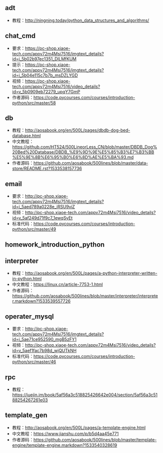 ## adt 
- 教程：http://ningning.today/python_data_structures_and_algorithms/

## chat_cmd 
- 要求：https://pc-shop.xiaoe-tech.com/appv72m4Msi7516/imgtext_details?id=i_5b02b97ec1351_DlLMfKUM
- 提示：https://pc-shop.xiaoe-tech.com/appv72m4Msi7516/imgtext_details?id=i_5b04e115c7b7b_msDZLYGD
- 视频：https://pc-shop.xiaoe-tech.com/appv72m4Msi7516/video_details?id=v_5b0909eb72279_upqY7GmP
- 作者源码：https://code.pycourses.com/courses/introduction-python/src/master/58

## db 
- 教程：http://aosabook.org/en/500L/pages/dbdb-dog-bed-database.html
- 中文教程：https://github.com/HT524/500LineorLess_CN/blob/master/DBDB_Dog%20Bed%20Database/DBDB_%E9%9D%9E%E5%85%B3%E7%B3%BB%E5%9E%8B%E6%95%B0%E6%8D%AE%E5%BA%93.md
- 作者源码：https://github.com/aosabook/500lines/blob/master/data-store/README.rst?1533538157736

## email 
- 要求：http://pc-shop.xiaoe-tech.com/appv72m4Msi7516/imgtext_details?id=i_5aed789a0228e_iRSU9viZ
- 视频：http://pc-shop.xiaoe-tech.com/appv72m4Msi7516/video_details?id=v_5af249d71f9c7_1ewqSyEt
- 标准代码：https://code.pycourses.com/courses/introduction-python/src/master/49

## homework_introduction_python

## interpreter 
- 教程：http://aosabook.org/en/500L/pages/a-python-interpreter-written-in-python.html
- 中文教程：https://linux.cn/article-7753-1.html
- 作者源码：https://github.com/aosabook/500lines/blob/master/interpreter/interpreter.markdown?1533539557726

## operater_mysql 
- 要求：http://pc-shop.xiaoe-tech.com/appv72m4Msi7516/imgtext_details?id=i_5ae71ce952590_mgB5zFY1
- 视频：http://pc-shop.xiaoe-tech.com/appv72m4Msi7516/video_details?id=v_5aef1fac7b98d_wjQUTkNH
- 标准代码：https://code.pycourses.com/courses/introduction-python/src/master/46

## rpc 
- 教程：https://juejin.im/book/5af56a3c518825426642e004/section/5af56a3c5188254267261e03

## template_gen 
- 教程：http://aosabook.org/en/500L/pages/a-template-engine.html
- 中文教程：https://www.jianshu.com/p/b5d4aa45e771
- 作者源码：https://github.com/aosabook/500lines/blob/master/template-engine/template-engine.markdown?1533540328619